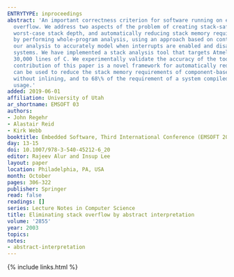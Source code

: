 ```yaml
---
ENTRYTYPE: inproceedings
abstract: 'An important correctness criterion for software running on embedded microcontrollers is stack safety: a guarantee that the call stack does not
  overflow. We address two aspects of the problem of creating stack-safe embedded software that also makes efficient use of memory: statically bounding
  worst-case stack depth, and automatically reducing stack memory requirements. Our first contribution is a method for statically guaranteeing stack safety
  by performing whole-program analysis, using an approach based on context-sensitive abstract interpretation of machine code. Abstract interpretation permits
  our analysis to accurately model when interrupts are enabled and disabled, which is essential for accurately bounding the stack depth of typical embedded
  systems. We have implemented a stack analysis tool that targets Atmel AVR microcontrollers, and tested it on embedded applications compiled from up to
  30,000 lines of C. We experimentally validate the accuracy of the tool, which runs in a few seconds on the largest programs that we tested. The second
  contribution of this paper is a novel framework for automatically reducing stack memory requirements. We show that goal-directed global function inlining
  can be used to reduce the stack memory requirements of component-based embedded software, on average, to 40\% of the requirement of a system compiled
  without inlining, and to 68\% of the requirement of a system compiled with aggressive whole-program inlining that is not directed towards reducing stack
  usage.'
added: 2019-06-01
affiliation: University of Utah
ar_shortname: EMSOFT 03
authors:
- John Regehr
- Alastair Reid
- Kirk Webb
booktitle: Embedded Software, Third International Conference (EMSOFT 2003)
day: 13-15
doi: 10.1007/978-3-540-45212-6_20
editor: Rajeev Alur and Insup Lee
layout: paper
location: Philadelphia, PA, USA
month: October
pages: 306-322
publisher: Springer
read: false
readings: []
series: Lecture Notes in Computer Science
title: Eliminating stack overflow by abstract interpretation
volume: '2855'
year: 2003
topics:
notes:
- abstract-interpretation
---
```


{% include links.html %}
